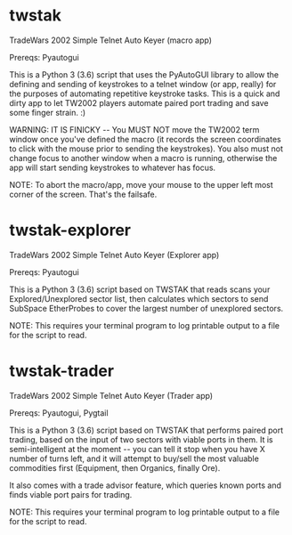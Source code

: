 # twstak
TradeWars 2002 Simple Telnet Auto Keyer (macro app)

Prereqs: Pyautogui

This is a Python 3 (3.6) script that uses the PyAutoGUI library to allow the defining and sending of keystrokes to a telnet window (or app, really) for the purposes of automating repetitive keystroke tasks.  This is a quick and dirty app to let TW2002 players automate paired port trading and save some finger strain.  :)

WARNING: IT IS FINICKY -- You MUST NOT move the TW2002 term window once you've defined the macro (it records the screen coordinates to click with the mouse prior to sending the keystrokes).  You also must not change focus to another window when a macro is running, otherwise the app will start sending keystrokes to whatever has focus.

NOTE: To abort the macro/app, move your mouse to the upper left most corner of the screen.  That's the failsafe.

# twstak-explorer
TradeWars 2002 Simple Telnet Auto Keyer (Explorer app)

Prereqs: Pyautogui

This is a Python 3 (3.6) script based on TWSTAK that reads scans your Explored/Unexplored sector list, then calculates which sectors to send SubSpace EtherProbes to cover the largest number of unexplored sectors.

NOTE: This requires your terminal program to log printable output to a file for the script to read.

# twstak-trader
TradeWars 2002 Simple Telnet Auto Keyer (Trader app)

Prereqs: Pyautogui, Pygtail

This is a Python 3 (3.6) script based on TWSTAK that performs paired port trading, based on the input of two sectors with viable ports in them.  It is semi-intelligent at the moment -- you can tell it stop when you have X number of turns left, and it will attempt to buy/sell the most valuable commodities first (Equipment, then Organics, finally Ore).

It also comes with a trade advisor feature, which queries known ports and finds viable port pairs for trading.

NOTE: This requires your terminal program to log printable output to a file for the script to read.
